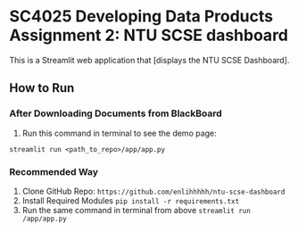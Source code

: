 # SC4025 Developing Data Products Assignment 2: NTU SCSE dashboard

This is a Streamlit web application that [displays the NTU SCSE Dashboard].

## How to Run

### After Downloading Documents from BlackBoard
1. Run this command in terminal to see the demo page:

`streamlit run <path_to_repo>/app/app.py`

### Recommended Way
1. Clone GitHub Repo:
`https://github.com/enlihhhhh/ntu-scse-dashboard`
2. Install Required Modules
`pip install -r requirements.txt`
3. Run the same command in terminal from above
`streamlit run /app/app.py`